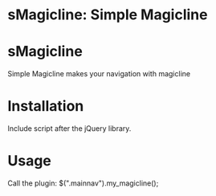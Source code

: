 # sMagicline: Simple Magicline #





sMagicline
===========
Simple Magicline makes your navigation with magicline
 
Installation
============
Include script after the jQuery library.
<script type="text/javascript" src="my.magicline.1.0.min.js"></script>

Usage
=====
Call the plugin:
$(".mainnav").my_magicline();


